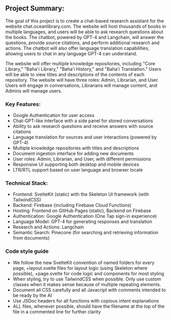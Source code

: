 ## Project Summary:

The goal of this project is to create a chat-based research assistant for the website chat.oceanlibrary.com. The website will host thousands of books in multiple languages, and users will be able to ask research questions about the books. The chatbot, powered by GPT-4 and Langchain, will answer the questions, provide source citations, and perform additional research and actions. The chatbot will also offer language translation capabilities, allowing users to chat in any language GPT-4 can understand.

The website will offer multiple knowledge repositories, including "Core Library," "Baha'i Library," "Baha'i History," and "Baha'i Translation." Users will be able to view titles and descriptions of the contents of each repository. The website will have three roles: Admin, Librarian, and User. Users will engage in conversations, Librarians will manage content, and Admins will manage users.

### Key Features:

- Google Authentication for user access
- Chat-GPT-like interface with a side panel for stored conversations
- Ability to ask research questions and receive answers with source citations
- Language translation for sources and user interactions (powered by GPT-4)
- Multiple knowledge repositories with titles and descriptions
- Document ingestion interface for adding new documents
- User roles: Admin, Librarian, and User, with different permissions
- Responsive UI supporting both desktop and mobile devices
- LTR/RTL support based on user language and browser locale

### Technical Stack:

- Frontend: SvelteKit (static) with the Skeleton UI framework (with TailwindCSS)
- Backend: Firebase (including Firebase Cloud Functions)
- Hosting: Frontend on GitHub Pages (static), Backend on Firebase
- Authentication: Google Authentication (One Tap sign-in experience)
- Language Model: GPT-4 for generating responses and translation
- Research and Actions: Langchain
- Semantic Search: Pinecone (for searching and retrieving information from documents)

### Code style guide

- We follow the new SvelteKit convention of named folders for every page, +layout.svelte files for layout logic (using Skeleton where possible), +page.svelte for code logic and components for most styling
- When styling, try to use TailwindCSS when possible. Only use custom classes when it makes sense because of multiple repeating elements.
- Document all CSS carefully and all Javacript with comments intended to be ready by the AI
- Use JSDoc headers for all functions with copious intent explanations
- ALL files, whenever possible, should have the filename at the top of the file in a commented line for further clarity


